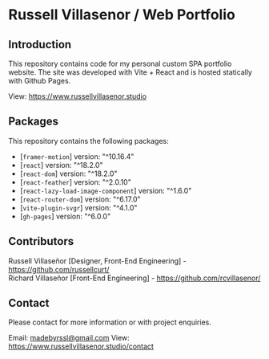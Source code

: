 # Russell Villasenor / Web Portfolio
## Introduction
This repository contains code for my personal custom SPA portfolio website. The site was developed with Vite + React and is hosted statically with Github Pages.

View:
https://www.russellvillasenor.studio

## Packages
This repository contains the following packages:

- [`framer-motion`] version: "^10.16.4"
- [`react`] version: "^18.2.0"
- [`react-dom`] version: "^18.2.0"
- [`react-feather`] version: "^2.0.10"
- [`react-lazy-load-image-component`] version: "^1.6.0"
- [`react-router-dom`] version: "^6.17.0"
- [`vite-plugin-svgr`] version: "^4.1.0"
- [`gh-pages`] version: "^6.0.0"

## Contributors
Russell Villaseñor [Designer, Front-End Engineering] - https://github.com/russellcurt/<br />
Richard Villaseñor [Front-End Engineering] - https://github.com/rcvillasenor/

## Contact
Please contact for more information or with project enquiries.

Email: madebyrssl@gmail.com
View: https://www.russellvillasenor.studio/contact
